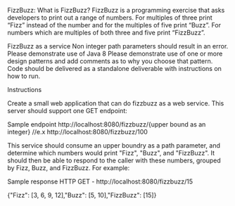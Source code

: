 FizzBuzz: What is FizzBuzz?
FizzBuzz is a programming exercise that asks developers to print out a range of numbers. For multiples of three print “Fizz” instead of the number and for the multiples of five print “Buzz”. For numbers which are multiples of both three and five print “FizzBuzz”.

FizzBuzz as a service
Non integer path parameters should result in an error.
Please demonstrate use of Java 8
Please demonstrate use of one or more design patterns and add comments as to why you choose that pattern.
Code should be delivered as a standalone deliverable with instructions on how to run.

Instructions

Create a small web application that can do fizzbuzz as a web service. This server should support one GET endpoint:

Sample endpoint
http://localhost:8080/fizzbuzz/{upper bound as an integer}  //e.x http://localhost:8080/fizzbuzz/100

This service should consume an upper boundry as a path parameter, and determine which numbers would print "Fizz", "Buzz", and "FizzBuzz". It should then be able to respond to the caller with these numbers, grouped by Fizz, Buzz, and FizzBuzz. For example:

Sample response
HTTP GET - http://localhost:8080/fizzbuzz/15
 
 
{"Fizz": [3, 6, 9, 12],"Buzz": [5, 10],"FizzBuzz": [15]}
